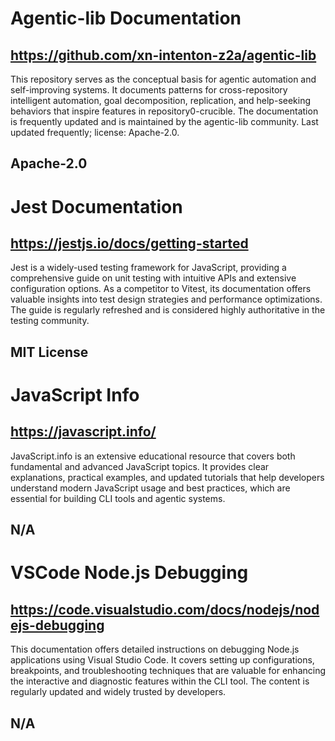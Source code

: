 # Agentic-lib Documentation
## https://github.com/xn-intenton-z2a/agentic-lib
This repository serves as the conceptual basis for agentic automation and self-improving systems. It documents patterns for cross-repository intelligent automation, goal decomposition, replication, and help-seeking behaviors that inspire features in repository0-crucible. The documentation is frequently updated and is maintained by the agentic-lib community. Last updated frequently; license: Apache-2.0.
## Apache-2.0

# Jest Documentation
## https://jestjs.io/docs/getting-started
Jest is a widely-used testing framework for JavaScript, providing a comprehensive guide on unit testing with intuitive APIs and extensive configuration options. As a competitor to Vitest, its documentation offers valuable insights into test design strategies and performance optimizations. The guide is regularly refreshed and is considered highly authoritative in the testing community.
## MIT License

# JavaScript Info
## https://javascript.info/
JavaScript.info is an extensive educational resource that covers both fundamental and advanced JavaScript topics. It provides clear explanations, practical examples, and updated tutorials that help developers understand modern JavaScript usage and best practices, which are essential for building CLI tools and agentic systems.
## N/A

# VSCode Node.js Debugging
## https://code.visualstudio.com/docs/nodejs/nodejs-debugging
This documentation offers detailed instructions on debugging Node.js applications using Visual Studio Code. It covers setting up configurations, breakpoints, and troubleshooting techniques that are valuable for enhancing the interactive and diagnostic features within the CLI tool. The content is regularly updated and widely trusted by developers.
## N/A